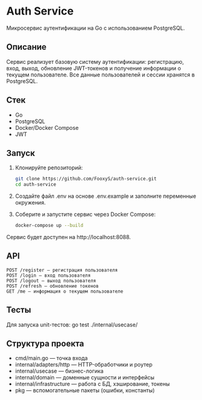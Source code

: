 # Auth Service

Микросервис аутентификации на Go с использованием PostgreSQL.

## Описание

Сервис реализует базовую систему аутентификации: регистрацию, вход, выход, обновление JWT-токенов и получение информации о текущем пользователе. Все данные пользователей и сессии хранятся в PostgreSQL.

## Стек

- Go
- PostgreSQL
- Docker/Docker Compose
- JWT

## Запуск

1. Клонируйте репозиторий:
    ```bash
    git clone https://github.com/FooxyS/auth-service.git
    cd auth-service
    ```

2. Создайте файл .env на основе .env.example и заполните переменные окружения.


3. Соберите и запустите сервис через Docker Compose:
    ```bash
    docker-compose up --build
    ```

Сервис будет доступен на http://localhost:8088.

## API
    POST /register — регистрация пользователя
    POST /login — вход пользователя
    POST /logout — выход пользователя
    POST /refresh — обновление токенов
    GET /me — информация о текущем пользователе

## Тесты
Для запуска unit-тестов:
    go test ./internal/usecase/

## Структура проекта
- cmd/main.go — точка входа
- internal/adapters/http — HTTP-обработчики и роутер
- internal/usecase — бизнес-логика
- internal/domain — доменные сущности и интерфейсы
- internal/infrastructure — работа с БД, хэширование, токены
- pkg — вспомогательные пакеты (ошибки, константы)

